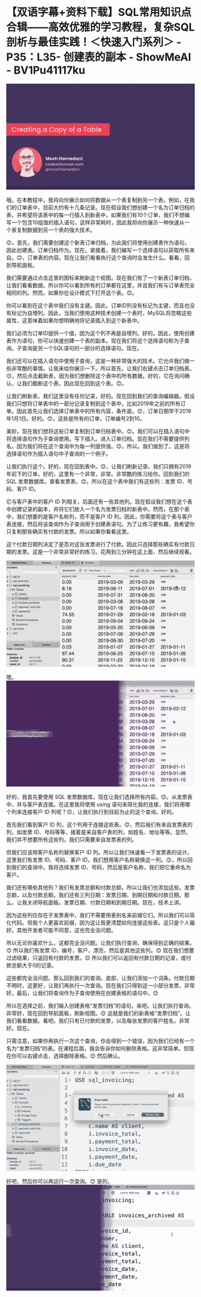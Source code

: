 # 【双语字幕+资料下载】SQL常用知识点合辑——高效优雅的学习教程，复杂SQL剖析与最佳实践！＜快速入门系列＞ - P35：L35- 创建表的副本 - ShowMeAI - BV1Pu41117ku

![](img/635946abf0739e20a34437b943210825_0.png)

哦。在本教程中，我将向你展示如何将数据从一个表复制到另一个表。例如，在我们的订单表中，目前大约有十几条记录。现在假设我们想创建一个名为订单归档的表，并希望将该表中的每一行插入到新表中，如果我们有10个订单，我们不想编写一个包含10组值的插入语句，这样非常耗时，因此我将向你展示一种快速从一个表复制数据到另一个表的强大技术。

😊，首先，我们需要创建这个新表订单归档，为此我们将使用创建表作为语句，因此创建表。订单归档作为。现在。紧接着，我们编写一个选择语句以获取所有来自。😊，订单表的内容。现在让我们看看执行这个查询时会发生什么。看看，回到导航面板。

我们需要通过点击这里的图标来刷新这个视图。现在我们有了一个新表订单归档，让我们看看数据。所以你可以看到所有的订单都在这里，并且我们有与订单表完全相同的列。然而，如果你在设计模式下打开这个表。😊。

你可以看到在这个表中我们没有主键。因此，订单ID列没有标记为主键，而且也没有标记为自增列。因此，当我们使用这种技术创建一个表时，MySQL将忽略这些属性，这意味着如果你想明确地将记录插入到这个新表中。

我们必须为订单ID提供一个值，因为这个列不再是自增列。好的。因此，使用创建表作为语句，你可以快速创建一个表的副本。现在我们将这个选择语句称为子查询。子查询是另一个SQL语句的一部分的选择语句。现在。

我们还可以在插入语句中使用子查询，这是一种非常强大的技术。它允许我们做一些非常酷的事情。让我来给你展示一下。所以首先，让我们右键点击订单归档表。😊，然后点击截断表，因为我们想删除这个表中的所有数据。好的，它在询问确认，让我们截断这个表。因此现在回到这个表。😊。

让我们刷新表，我们这里没有任何记录，好的。现在回到我们的查询编辑器。假设我们只想将订单表中的一部分记录复制到这个表中，比如2019年之前的所有订单。因此首先让我们选择订单表中的所有内容，条件是。😊，订单日期早于2019年1月1日。好的。😊，这些是所有的订单，订单编号2到10。

美妙。现在我们想将这些订单复制到订单归档表中。😊。我们可以在插入语句中将选择语句作为子查询使用。写下插入。进入订单归档。现在我们不需要提供列名，因为我们将在这个查询中为每一列提供值。😊，所以。我们做到了。这是将选择语句作为插入语句中子查询的一个例子。

让我们执行这个。好的，现在回到表中。😊，让我们刷新记录。我们只拥有2019年前下的订单。好的，这里有一个非常，非常。非常酷的练习给你。回到我们的 SQL 发票数据库。查看发票表。😊。所以在这个表中我们有这些列：发票 ID、号码、客户 ID。

它与客户表中的客户 ID 列相关，后面还有一些其他列。现在假设我们想在这个表中创建记录的副本，并将它们放入一个名为发票归档的新表中。然而，在那个表中，我们想要的是客户名称列，而不是客户 ID 列。因此，你需要将这个表与客户表连接，然后将该查询作为子查询用于创建表语句。为了让练习更有趣，我希望你只复制那些确实有付款的发票。所以如果你看看这里。

这个付款日期列决定了是否对这张发票进行了付款。因此只选择那些确实有付款日期的发票。这是一个非常非常好的练习。花两到三分钟在这上面，然后继续观看。

![](img/635946abf0739e20a34437b943210825_2.png)

嗯。![](img/635946abf0739e20a34437b943210825_4.png)

好的，我首先要使用 SQL 发票数据库。现在让我们选择所有内容。😊。从发票表中，并与客户表连接。在这里我将使用 using 语句来简化我的连接，我们将用哪个列来连接客户 ID 列呢？😊，让我们执行到目前为止的这个查询。好的。

首先我们看到客户 ID 列，这个列用于连接这些表。😊，然后我们有来自发票表的列，如发票 ID、号码等等，接着是来自客户表的列，如姓名、地址等等。显然，我们并不想要所有这些列。我们只需要来自发票表的列。

但我们应该用客户名称列替换客户 ID 列。所以让我们快速看一下发票表的设计。这里我们有发票 ID、号码、客户 ID，我们想用客户名称替换这一列。😊，所以回到我们的查询中。我将选择发票 ID、号码，然后是客户名称，我们把它重命名为客户。

我们还有哪些其他列？我们有发票总额和付款总额，所以让我们也添加这些。发票总额，以及付款总额。我们还有三列日期：发票日期、到期日期和付款日期。那么，让我关闭导航面板。发票日期、付款日期和到期日期。现在，技术上讲。

因为这些列仅存在于发票表中，我们不需要用表别名来前缀它们。所以我们可以简化代码。但我个人更喜欢前缀，因为这让我更清楚如何连接这些表。这只是个人偏好。其他开发者可能不同意，这也完全没问题。

所以无论你喜欢什么，这都完全没问题。让我们执行查询，确保得到正确的结果。😊 所以我们有发票 ID，编号，客户，漂亮，然后是其他这些列。😊 现在我们想要过滤结果，只返回有付款的发票。😊 所以我们可以返回有付款日期的记录，或付款总额大于0的记录。

这些都完全没问题。那么回到我们的查询。底部，让我们添加一个词条。付款日期不明时，这更好，让我们再执行一次查询。现在我们只得到这一小部分发票，非常好。最后，让我们将查询作为子查询使用在创建表格的语句中。😊

所以在选择之前，我们输入创建表格“发票归档”的语句，来吧。让我们执行查询。非常好，现在回到导航面板，刷新视图。😊 这就是我们的新表格“发票归档”。让我们看看数据。看吧。我们只有已付款的发票，以及每张发票的客户姓名，非常好。现在。

只需注意，如果你再执行一次这个查询，你会得到一个错误，因为我们已经有一个名为“发票归档”的表。在课程后面，我会告诉你如何删除表格。这非常简单。但现在你可以右键点击，选择删除表格。😊 然后确认。

![](img/635946abf0739e20a34437b943210825_6.png)

好吧，然后你可以再运行一次查询。😊 是的。![](img/635946abf0739e20a34437b943210825_8.png)
